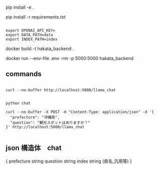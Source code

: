 pip install -e .

pip install -r requirements.txt

```

export OPENAI_API_KEY=
export DATA_PATH=data
export INDEX_PATH=index

```

docker build -t hakata_backend .

docker run  --env-file .env -rm -p 5000:5000 hakata_backend


## commands
```

curl --no-buffer http://localhost:5000/llama_chat


python chat 

curl --no-buffer -X POST -H "Content-Type: application/json" -d '{
  "prefecture": "沖縄県",
  "question": "観光スポットはありますか？"
}' http://localhost:5000/llama_chat


```


## json 構造体　chat

{
  prefecture string
  question string
  index string (県名,汎用等)
}

